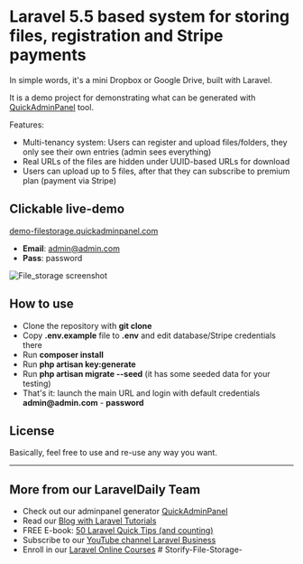 # Laravel 5.5 based system for storing files, registration and Stripe payments

In simple words, it's a mini Dropbox or Google Drive, built with Laravel.

It is a demo project for demonstrating what can be generated with [QuickAdminPanel](https://quickadminpanel.com) tool.

Features:
- Multi-tenancy system: Users can register and upload files/folders, they only see their own entries (admin sees everything)
- Real URLs of the files are hidden under UUID-based URLs for download
- Users can upload up to 5 files, after that they can subscribe to premium plan (payment via Stripe)

## Clickable live-demo

[demo-filestorage.quickadminpanel.com](http://demo-filestorage.quickadminpanel.com)

- __Email__: admin@admin.com
- __Pass__: password

![File_storage screenshot](https://quickadminpanel.com/assets/pages/demos/demo-filestorage-01.png)

## How to use

- Clone the repository with __git clone__
- Copy __.env.example__ file to __.env__ and edit database/Stripe credentials there
- Run __composer install__
- Run __php artisan key:generate__
- Run __php artisan migrate --seed__ (it has some seeded data for your testing)
- That's it: launch the main URL and login with default credentials __admin@admin.com__ - __password__

## License

Basically, feel free to use and re-use any way you want.

---

## More from our LaravelDaily Team

- Check out our adminpanel generator [QuickAdminPanel](https://quickadminpanel.com) 
- Read our [Blog with Laravel Tutorials](https://laraveldaily.com)
- FREE E-book: [50 Laravel Quick Tips (and counting)](https://laraveldaily.com/free-e-book-40-laravel-quick-tips-and-counting/)
- Subscribe to our [YouTube channel Laravel Business](https://www.youtube.com/channel/UCTuplgOBi6tJIlesIboymGA)
- Enroll in our [Laravel Online Courses](https://laraveldaily.teachable.com/)
#   S t o r i f y - F i l e - S t o r a g e -  
 